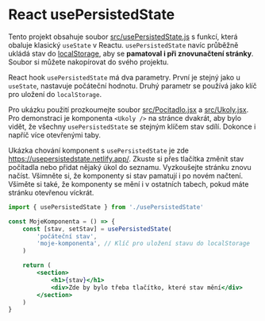 # React usePersistedState

Tento projekt obsahuje soubor [src/usePersistedState.js](https://github.com/Czechitas-podklady-WEB/React-usePersistedState/blob/main/src/usePersistedState.js) s funkcí, která obaluje klasický `useState` v Reactu. `usePersistedState` navíc průběžně ukládá stav do [localStorage](https://developer.mozilla.org/en-US/docs/Web/API/Window/localStorage), aby se **pamatoval i při znovunačtení stránky**. Soubor si můžete nakopírovat do svého projektu.

React hook `usePersistedState` má dva parametry. První je stejný jako u `useState`, nastavuje počáteční hodnotu. Druhý parametr se používá jako klíč pro uložení do `localStorage`.

Pro ukázku použití prozkoumejte soubor [src/Pocitadlo.jsx](https://github.com/Czechitas-podklady-WEB/React-usePersistedState/blob/main/src/Pocitadlo.jsx) a [src/Ukoly.jsx](https://github.com/Czechitas-podklady-WEB/React-usePersistedState/blob/main/src/Ukoly.jsx). Pro demonstraci je komponenta `<Ukoly />` na stránce dvakrát, aby bylo vidět, že všechny `usePersistedState` se stejným klíčem stav sdílí. Dokonce i napříč více otevřenými taby.

Ukázka chování komponent s `usePersistedState` je zde https://usepersistedstate.netlify.app/. Zkuste si přes tlačítka změnit stav počítadla nebo přidat nějaký úkol do seznamu. Vyzkoušejte stránku znovu načíst. Všimněte si, že komponenty si stav pamatují i po novém načtení. Všiměte si také, že komponenty se mění i v ostatních tabech, pokud máte stránku otevřenou víckrát.

```jsx
import { usePersistedState } from './usePersistedState'

const MojeKomponenta = () => {
	const [stav, setStav] = usePersistedState(
		'počáteční stav',
		'moje-komponenta', // Klíč pro uložení stavu do localStorage
	)

	return (
		<section>
			<h1>{stav}</h1>
			<div>Zde by bylo třeba tlačítko, které stav mění</div>
		</section>
	)
}
```
